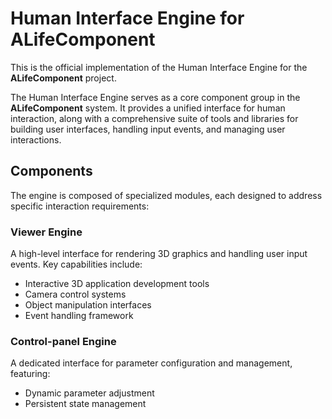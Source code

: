 # Human Interface Engine for **ALifeComponent**

This is the official implementation of the Human Interface Engine for the **ALifeComponent** project.

The Human Interface Engine serves as a core component group in the **ALifeComponent** system. It provides a unified interface for human interaction, along with a comprehensive suite of tools and libraries for building user interfaces, handling input events, and managing user interactions.

## Components

The engine is composed of specialized modules, each designed to address specific interaction requirements:

### Viewer Engine

A high-level interface for rendering 3D graphics and handling user input events. Key capabilities include:

- Interactive 3D application development tools
- Camera control systems
- Object manipulation interfaces
- Event handling framework

### Control-panel Engine

A dedicated interface for parameter configuration and management, featuring:

- Dynamic parameter adjustment
- Persistent state management
